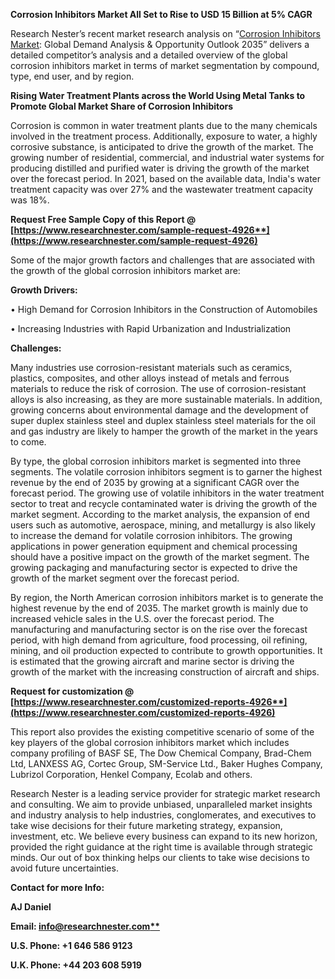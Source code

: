 ﻿**Corrosion Inhibitors Market All Set to Rise to USD 15 Billion at 5% CAGR**

Research Nester’s recent market research analysis on “[Corrosion Inhibitors Market](https://www.researchnester.com/reports/corrosion-inhibitors-market/4926): Global Demand Analysis & Opportunity Outlook 2035” delivers a detailed competitor’s analysis and a detailed overview of the global corrosion inhibitors market in terms of market segmentation by compound, type, end user, and by region.

**Rising Water Treatment Plants across the World Using Metal Tanks to Promote Global Market Share of Corrosion Inhibitors**

Corrosion is common in water treatment plants due to the many chemicals involved in the treatment process. Additionally, exposure to water, a highly corrosive substance, is anticipated to drive the growth of the market. The growing number of residential, commercial, and industrial water systems for producing distilled and purified water is driving the growth of the market over the forecast period. In 2021, based on the available data, India's water treatment capacity was over 27% and the wastewater treatment capacity was 18%.

**Request Free Sample Copy of this Report @ [https://www.researchnester.com/sample-request-4926**](https://www.researchnester.com/sample-request-4926)**

Some of the major growth factors and challenges that are associated with the growth of the global corrosion inhibitors market are:

**Growth Drivers:**

•	High Demand for Corrosion Inhibitors in the Construction of Automobiles

•	Increasing Industries with Rapid Urbanization and Industrialization

**Challenges:**

Many industries use corrosion-resistant materials such as ceramics, plastics, composites, and other alloys instead of metals and ferrous materials to reduce the risk of corrosion. The use of corrosion-resistant alloys is also increasing, as they are more sustainable materials. In addition, growing concerns about environmental damage and the development of super duplex stainless steel and duplex stainless steel materials for the oil and gas industry are likely to hamper the growth of the market in the years to come.

By type, the global corrosion inhibitors market is segmented into three segments. The volatile corrosion inhibitors segment is to garner the highest revenue by the end of 2035 by growing at a significant CAGR over the forecast period. The growing use of volatile inhibitors in the water treatment sector to treat and recycle contaminated water is driving the growth of the market segment. According to the market analysis, the expansion of end users such as automotive, aerospace, mining, and metallurgy is also likely to increase the demand for volatile corrosion inhibitors. The growing applications in power generation equipment and chemical processing should have a positive impact on the growth of the market segment. The growing packaging and manufacturing sector is expected to drive the growth of the market segment over the forecast period.

By region, the North American corrosion inhibitors market is to generate the highest revenue by the end of 2035. The market growth is mainly due to increased vehicle sales in the U.S. over the forecast period. The manufacturing and manufacturing sector is on the rise over the forecast period, with high demand from agriculture, food processing, oil refining, mining, and oil production expected to contribute to growth opportunities. It is estimated that the growing aircraft and marine sector is driving the growth of the market with the increasing construction of aircraft and ships.

**Request for customization @ [https://www.researchnester.com/customized-reports-4926**](https://www.researchnester.com/customized-reports-4926)**

This report also provides the existing competitive scenario of some of the key players of the global corrosion inhibitors market which includes company profiling of BASF SE, The Dow Chemical Company, Brad-Chem Ltd, LANXESS AG, Cortec Group, SM-Service Ltd., Baker Hughes Company, Lubrizol Corporation, Henkel Company, Ecolab and others.      

Research Nester is a leading service provider for strategic market research and consulting. We aim to provide unbiased, unparalleled market insights and industry analysis to help industries, conglomerates, and executives to take wise decisions for their future marketing strategy, expansion, investment, etc. We believe every business can expand to its new horizon, provided the right guidance at the right time is available through strategic minds. Our out of box thinking helps our clients to take wise decisions to avoid future uncertainties.

**Contact for more Info:**

**AJ Daniel**

**Email: [info@researchnester.com**](mailto:info@researchnester.com)**

**U.S. Phone: +1 646 586 9123** 

**U.K. Phone: +44 203 608 5919**

